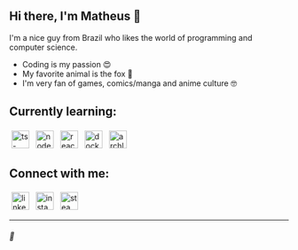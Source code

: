 ## Hi there, I'm Matheus :wave:
I'm a nice guy from Brazil who likes the world of programming and computer science.

- Coding is my passion :heart_eyes:
- My favorite animal is the fox :fox_face:
- I'm very fan of games, comics/manga and anime culture :nerd_face:

## Currently learning:

<img src="https://svgshare.com/i/Qwx.svg" alt="ts-badge" height="32px" style="vertical-align:top; margin:4px"/> <img src="https://svgshare.com/i/Qw7.svg" alt="node-badge" height="32px" style="vertical-align:top; margin:4px"/> <img src="https://svgshare.com/i/Qw8.svg" alt="react-badge" height="32px" style="vertical-align:top; margin:4px"/> <img src="https://svgshare.com/i/QxV.svg" alt="docker-badge" height="32px" style="vertical-align:top; margin:4px"/> <img src="https://svgshare.com/i/Qvc.svg" alt="archlinux-badge" height="32px" style="vertical-align:top; margin:4px"/>

## Connect with me:

<a href="https://www.linkedin.com/in/matheus2x" target="_blank"> <img src="https://svgshare.com/i/Qx0.svg" alt="linkedin-badge" height="32px" style="vertical-align:top; margin:4px"/></a> <a href="https://www.instagram.com/matheus.h_alves/" target="_blank"> <img src="https://svgshare.com/i/Qxr.svg" alt="instagram-badge" height="32px" style="vertical-align:top; margin:4px"/></a> <a href="https://steamcommunity.com/id/foxperks" target="_blank"> <img src="https://svgshare.com/i/Qwc.svg" alt="steam-badge" height="32px" style="vertical-align:top; margin:4px"/></a>

---

###### :fox_face:
